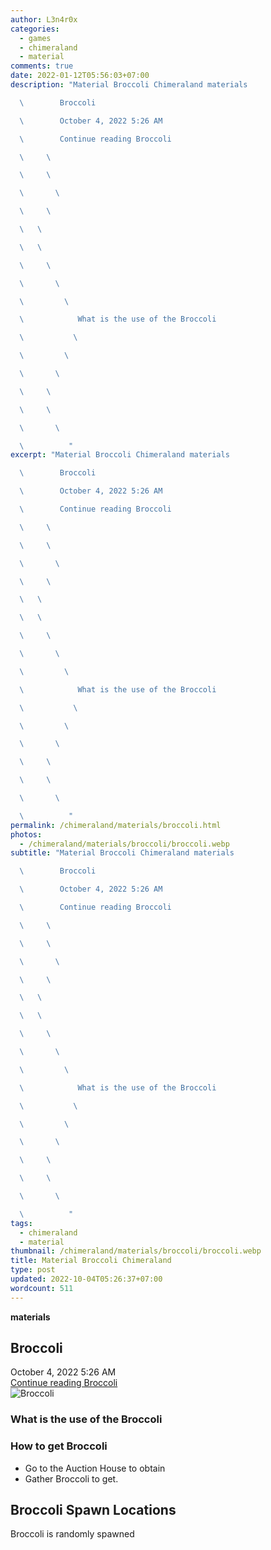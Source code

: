 ```yaml
---
author: L3n4r0x
categories:
  - games
  - chimeraland
  - material
comments: true
date: 2022-01-12T05:56:03+07:00
description: "Material Broccoli Chimeraland materials

  \        Broccoli

  \        October 4, 2022 5:26 AM

  \        Continue reading Broccoli

  \     \ 

  \     \ 

  \       \ 

  \     \ 

  \   \ 

  \   \ 

  \     \ 

  \       \ 

  \         \ 

  \            What is the use of the Broccoli

  \           \ 

  \         \ 

  \       \ 

  \     \ 

  \     \ 

  \       \ 

  \          "
excerpt: "Material Broccoli Chimeraland materials

  \        Broccoli

  \        October 4, 2022 5:26 AM

  \        Continue reading Broccoli

  \     \ 

  \     \ 

  \       \ 

  \     \ 

  \   \ 

  \   \ 

  \     \ 

  \       \ 

  \         \ 

  \            What is the use of the Broccoli

  \           \ 

  \         \ 

  \       \ 

  \     \ 

  \     \ 

  \       \ 

  \          "
permalink: /chimeraland/materials/broccoli.html
photos:
  - /chimeraland/materials/broccoli/broccoli.webp
subtitle: "Material Broccoli Chimeraland materials

  \        Broccoli

  \        October 4, 2022 5:26 AM

  \        Continue reading Broccoli

  \     \ 

  \     \ 

  \       \ 

  \     \ 

  \   \ 

  \   \ 

  \     \ 

  \       \ 

  \         \ 

  \            What is the use of the Broccoli

  \           \ 

  \         \ 

  \       \ 

  \     \ 

  \     \ 

  \       \ 

  \          "
tags:
  - chimeraland
  - material
thumbnail: /chimeraland/materials/broccoli/broccoli.webp
title: Material Broccoli Chimeraland
type: post
updated: 2022-10-04T05:26:37+07:00
wordcount: 511
---
```


<link
  rel="stylesheet"
  href="https://rawcdn.githack.com/dimaslanjaka/Web-Manajemen/870a349/css/bootstrap-5-3-0-alpha3-wrapper.css"
/>
<section id="bootstrap-wrapper">
  <div data-bs-theme="dark">
    <div
      class="row g-0 border rounded overflow-hidden flex-md-row mb-4 shadow-sm position-relative bg-dark text-light"
    >
      <div class="col p-4 d-flex flex-column position-static">
        <strong class="d-inline-block mb-2 text-success">materials</strong>
        <h2 class="mb-0">Broccoli</h2>
        <div class="mb-1 text-muted">October 4, 2022 5:26 AM</div>
        <a
          href="/chimeraland/materials/broccoli.html"
          class="stretched-link d-none text-primary"
          >Continue reading Broccoli</a
        >
      </div>
      <div class="col-auto d-none d-md-block d-lg-block">
        <img
          src="https://www.webmanajemen.com/chimeraland/materials/broccoli/broccoli.webp"
          alt="Broccoli"
        />
      </div>
    </div>
    <div class="row">
      <div class="col-lg-6 col-12 mb-2">
        <div class="card">
          <div class="card-body">
            <h3 class="card-title">What is the use of the Broccoli</h3>
            <div class="card-text"><ul></ul></div>
          </div>
        </div>
      </div>
      <div class="col-lg-6 col-12 mb-2">
        <div class="card">
          <div class="card-body">
            <h3 class="card-title">How to get Broccoli</h3>
            <div class="card-text">
              <ul>
                <li>Go to the Auction House to obtain</li>
                <li>Gather Broccoli to get.</li>
              </ul>
            </div>
          </div>
        </div>
      </div>
      <div class="col-12 mb-2">
        <h2>Broccoli Spawn Locations</h2>
        <p>Broccoli is randomly spawned</p>
      </div>
    </div>
  </div>
</section>